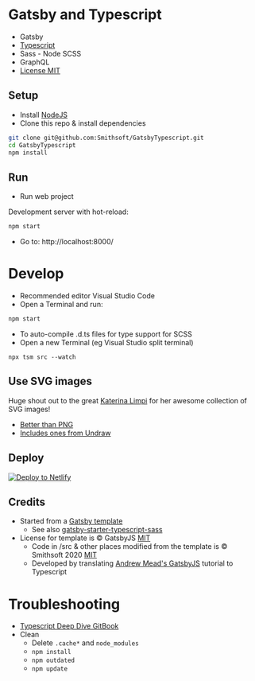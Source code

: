 # Gatsby and Typescript

- Gatsby
- [Typescript](https://www.typescriptlang.org/)
- Sass - Node SCSS
- GraphQL
- [License MIT](LICENSE)

## Setup

- Install [NodeJS](https://nodejs.dev/how-to-install-nodejs)
- Clone this repo & install dependencies

```bash
git clone git@github.com:Smithsoft/GatsbyTypescript.git
cd GatsbyTypescript
npm install
```

## Run

- Run web project

Development server with hot-reload:

```bash
npm start
```

- Go to: http://localhost:8000/

# Develop

- Recommended editor Visual Studio Code
- Open a Terminal and run:

```bash
npm start
```

- To auto-compile .d.ts files for type support for SCSS
- Open a new Terminal (eg Visual Studio split terminal)

```base
npx tsm src --watch
```

## Use SVG images

Huge shout out to the great [Katerina Limpi](https://twitter.com/ninaLimpi) for her awesome collection of SVG images!

- [Better than PNG](https://itnext.io/react-svg-images-and-the-webpack-loader-to-make-them-play-nice-2d177ae34d2b)
- [Includes ones from Undraw](https://undraw.co)

## Deploy

[![Deploy to Netlify](https://www.netlify.com/img/deploy/button.svg)](https://app.netlify.com/start/deploy?repository=https://github.com/Smithsoft/GatsbyTypescript)

## Credits

- Started from a [Gatsby template](doc/README.md)
  - See also [gatsby-starter-typescript-sass](https://github.com/pkino/gatsby-starter-typescript-sass)
- License for template is © GatsbyJS [MIT](doc/LICENSE)
  - Code in /src & other places modified from the template is © Smithsoft 2020 [MIT](LICENSE)
  - Developed by translating [Andrew Mead's GatsbyJS](https://youtu.be/8t0vNu2fCCM) tutorial to Typescript

# Troubleshooting

- [Typescript Deep Dive GitBook](https://basarat.gitbook.io/typescript/)
- Clean
  - Delete `.cache*` and `node_modules`
  - `npm install`
  - `npm outdated`
  - `npm update`
